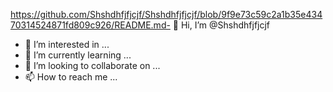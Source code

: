 https://github.com/Shshdhfjfjcjf/Shshdhfjfjcjf/blob/9f9e73c59c2a1b35e43470314524871fd809c926/README.md- 👋 Hi, I’m @Shshdhfjfjcjf
- 👀 I’m interested in ...
- 🌱 I’m currently learning ...
- 💞️ I’m looking to collaborate on ...
- 📫 How to reach me ...

<!---
Shshdhfjfjcjf/Shshdhfjfjcjf is a ✨ special ✨ repository because its `README.md` (this file) appears on your GitHub profile.
You can click the Preview link to take a look at your changes.
--->
